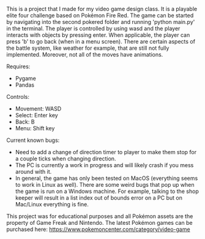 This is a project that I made for my video game design class. It is a playable elite four challenge based on Pokémon Fire Red.
The game can be started by navigating into the second pokered folder and running 'python main.py' in the terminal.
The player is controlled by using wasd and the player interacts with objects by pressing enter. When applicable, the player can press 'b' to go back (when in a menu screen). There are certain aspects of the battle system, like weather for example, that are still not fully implemented. Moreover, not all of the moves have animations. 

Requires:
   - Pygame
   - Pandas

Controls:
   - Movement: WASD
   - Select: Enter key
   - Back: B
   - Menu: Shift key

Current known bugs:
   - Need to add a change of direction timer to player to make them stop for a couple ticks when changing direction. 
   - The PC is currently a work in progress and will likely crash if you mess around with it.
   - In general, the game has only been tested on MacOS (everything seems to work in Linux as well). There are some weird bugs that pop up when the game is run on a Windows machine. For example, talking to the shop keeper will result in a list index out of bounds error on a PC but on Mac/Linux everything is fine. 


This project was for educational purposes and all Pokémon assets are the property of Game Freak and Nintendo. The latest Pokémon games can be purchased here: https://www.pokemoncenter.com/category/video-game

